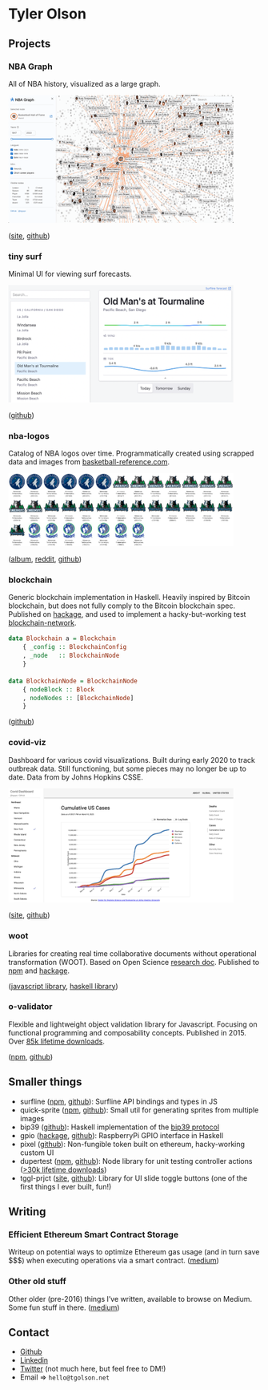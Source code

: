 # Tyler Olson

## Projects

### NBA Graph
All of NBA history, visualized as a large graph. 

<img src="./img/nbagraph.png" width="450" alt="nbagraph"/>


([site](https://nbagraph.com), [github](https://github.com/TGOlson/nba-graph))
### tiny surf
Minimal UI for viewing surf forecasts.

<img src="./img/tinysurf.png" alt="tinysurf" width="450"/>

([github](https://github.com/TGOlson/tiny-surf))

### nba-logos 
Catalog of NBA logos over time. Programmatically created using scrapped data and images from [basketball-reference.com](http://www.basketball-reference.com).

<img src="./img/logos.png" alt="logos" width="450"/>

([album](https://imgur.com/a/7hYM1s2), [reddit](https://www.reddit.com/r/nba/comments/10ryoq1/nba_team_logos_over_time/), [github](https://github.com/TGOlson/nba-logos))

### blockchain
Generic blockchain implementation in Haskell. Heavily inspired by Bitcoin blockchain, but does not fully comply to the Bitcoin blockchain spec. Published on [hackage](https://hackage.haskell.org/package/blockchain), and used to implement a hacky-but-working test [blockchain-network](https://github.com/TGOlson/blockchain-network).

```hs
data Blockchain a = Blockchain
    { _config :: BlockchainConfig
    , _node   :: BlockchainNode
    }

data BlockchainNode = BlockchainNode
    { nodeBlock :: Block
    , nodeNodes :: [BlockchainNode]
    }
```
([github](https://github.com/TGOlson/blockchain))

### covid-viz 
Dashboard for various covid visualizations. Built during early 2020 to track outbreak data. Still functioning, but some pieces may no longer be up to date. Data from by Johns Hopkins CSSE.

<img src="./img/covid.png" alt="covid" width="450"/>

([site](https://tgolson.net/covid-viz), [github](https://github.com/TGOlson/covid-viz))

### woot
Libraries for creating real time collaborative documents without operational transformation (WOOT). Based on Open Science [research doc](https://hal.inria.fr/inria-00071240/document). Published to [npm](https://www.npmjs.com/package/woot-js) and [hackage](https://hackage.haskell.org/package/woot). 

([javascript library](https://github.com/TGOlson/woot-js), [haskell library](https://github.com/TGOlson/woot-haskell))

### o-validator
Flexible and lightweight object validation library for Javascript. Focusing on functional programming and composability concepts. Published in 2015. Over [85k lifetime downloads](https://npm-stat.com/charts.html?package=o-validator&from=2010-01-01).

([npm](https://www.npmjs.com/package/o-validator), [github](https://github.com/TGOlson/o-validator))

## Smaller things
* surfline ([npm](https://www.npmjs.com/package/surfline), [github](https://github.com/TGOlson/surfline)): Surfline API bindings and types in JS
* quick-sprite ([npm](https://www.npmjs.com/package/quick-sprite), [github](https://github.com/TGOlson/quick-sprite)): Small util for generating sprites from multiple images
* bip39 ([github](https://github.com/TGOlson/bip39)): Haskell implementation of the [bip39 protocol](https://github.com/bitcoin/bips/blob/master/bip-0039.mediawiki)
* gpio ([hackage](https://hackage.haskell.org/package/gpio), [github](https://github.com/tgolson/gpio)): RaspberryPi GPIO interface in Haskell
* pixel ([github](https://github.com/TGOlson/pixel)): Non-fungible token built on ethereum, hacky-working custom UI
* dupertest ([npm](https://www.npmjs.com/package/dupertest), [github](https://github.com/TGOlson/dupertest)): Node library for unit testing controller actions ([>30k lifetime downloads](https://npm-stat.com/charts.html?package=dupertest&from=2010-01-01))
* tggl-prjct ([site](https://tgolson.net/tggl-prjct/), [github](https://github.com/TGOlson/tggl-prjct)): Library for UI slide toggle buttons (one of the first things I ever built, fun!)

## Writing
### Efficient Ethereum Smart Contract Storage
Writeup on potential ways to optimize Ethereum gas usage (and in turn save $$$) when executing operations via a smart contract. 
([medium](https://medium.com/@tyguyo/efficient-ethereum-smart-contract-storage-361e4f126bbd))

### Other old stuff
Other older (pre-2016) things I’ve written, available to browse on Medium. Some fun stuff in there. 
([medium](https://medium.com/@tyguyo))


## Contact
* [Github](https://github.com/TGOlson) 
* [Linkedin](https://www.linkedin.com/in/tylergolson/)
* [Twitter](https://twitter.com/TyGuyO) (not much here, but feel free to DM!)
* Email => `hello@tgolson.net`
